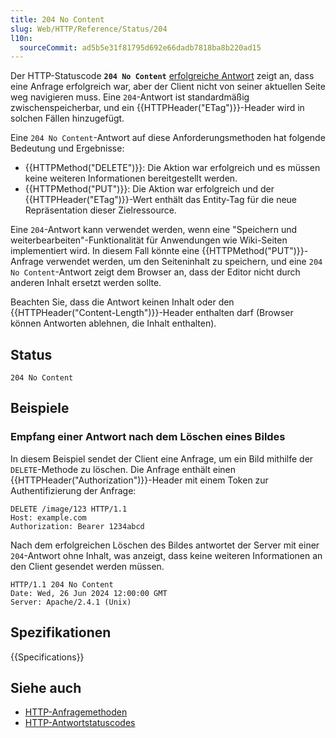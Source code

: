 ```yaml
---
title: 204 No Content
slug: Web/HTTP/Reference/Status/204
l10n:
  sourceCommit: ad5b5e31f81795d692e66dadb7818ba8b220ad15
---
```


Der HTTP-Statuscode **`204 No Content`** [erfolgreiche Antwort](/de/docs/Web/HTTP/Reference/Status#successful_responses) zeigt an, dass eine Anfrage erfolgreich war, aber der Client nicht von seiner aktuellen Seite weg navigieren muss.
Eine `204`-Antwort ist standardmäßig zwischenspeicherbar, und ein {{HTTPHeader("ETag")}}-Header wird in solchen Fällen hinzugefügt.

Eine `204 No Content`-Antwort auf diese Anforderungsmethoden hat folgende Bedeutung und Ergebnisse:

- {{HTTPMethod("DELETE")}}: Die Aktion war erfolgreich und es müssen keine weiteren Informationen bereitgestellt werden.
- {{HTTPMethod("PUT")}}: Die Aktion war erfolgreich und der {{HTTPHeader("ETag")}}-Wert enthält das Entity-Tag für die neue Repräsentation dieser Zielressource.

Eine `204`-Antwort kann verwendet werden, wenn eine "Speichern und weiterbearbeiten"-Funktionalität für Anwendungen wie Wiki-Seiten implementiert wird.
In diesem Fall könnte eine {{HTTPMethod("PUT")}}-Anfrage verwendet werden, um den Seiteninhalt zu speichern, und eine `204 No Content`-Antwort zeigt dem Browser an, dass der Editor nicht durch anderen Inhalt ersetzt werden sollte.

Beachten Sie, dass die Antwort keinen Inhalt oder den {{HTTPHeader("Content-Length")}}-Header enthalten darf (Browser können Antworten ablehnen, die Inhalt enthalten).

## Status

```http
204 No Content
```

## Beispiele

### Empfang einer Antwort nach dem Löschen eines Bildes

In diesem Beispiel sendet der Client eine Anfrage, um ein Bild mithilfe der `DELETE`-Methode zu löschen.
Die Anfrage enthält einen {{HTTPHeader("Authorization")}}-Header mit einem Token zur Authentifizierung der Anfrage:

```http
DELETE /image/123 HTTP/1.1
Host: example.com
Authorization: Bearer 1234abcd
```

Nach dem erfolgreichen Löschen des Bildes antwortet der Server mit einer `204`-Antwort ohne Inhalt, was anzeigt, dass keine weiteren Informationen an den Client gesendet werden müssen.

```http
HTTP/1.1 204 No Content
Date: Wed, 26 Jun 2024 12:00:00 GMT
Server: Apache/2.4.1 (Unix)
```

## Spezifikationen

{{Specifications}}

## Siehe auch

- [HTTP-Anfragemethoden](/de/docs/Web/HTTP/Reference/Methods)
- [HTTP-Antwortstatuscodes](/de/docs/Web/HTTP/Reference/Status)
